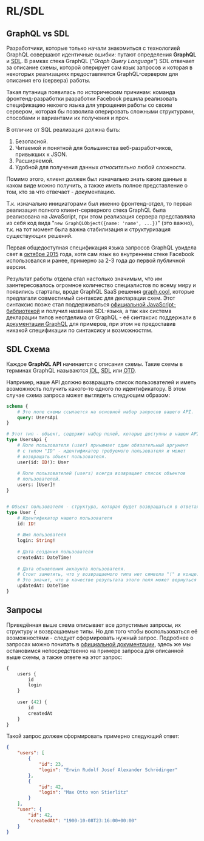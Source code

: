 # RL/SDL

## GraphQL vs SDL

Разработчики, которые только начали знакомиться с технологией GraphQL
совершают идентичные ошибки: путают определения 
**GraphQL** и <abbr title="Schema Definition Language">SDL</abbr>. 
В рамках стека GraphQL (_"Graph Query Language"_) 
SDL отвечает за описание схемы, которой оперирует сам язык запросов и которая
в некоторых реализациях предоставляется GraphQL-сервером для описания его (сервера) работы.

Такая путаница появилась по историческим причинам: команда фронтенд-разработки разработки Facebook
решила реализовать спецификацию некоего языка для упрощения работы со своим сервером,
которая бы позволила оперировать сложными структурами, способами и вариантами их получения 
и проч. 

В отличие от SQL реализация должна быть:
1) Безопасной.
2) Читаемой и понятной для большинства веб-разработчиков, привыкших к JSON.
3) Расширяемой.
4) Удобной для получения данных _относительно_ любой сложности.

Помимо этого, клиент должен был изначально знать какие данные в каком виде можно 
получить, а также иметь полное представление о том, 
кто за что отвечает - документацию.

Т.к. изначально инициаторами был именно фронтенд-отдел, то первая реализация полного 
клиент-серверного стека GraphQL была реализована на JavaScript, при этом реализация
сервера представляла из себя код вида "`new GraphQLObject({name: 'name', ...})`" (это важно), 
т.к. на тот момент была важна стабилизация и структуризация существующих решений. 

Первая общедоступная спецификация языка запросов GraphQL увидела свет в 
[октябре 2015](http://facebook.github.io/graphql/October2015/) года, 
хотя сам язык во внутреннем стеке Facebook использовался и ранее,
примерно за 2-3 года до первой публичной версии.

Результат работы отдела стал настолько значимым, что им заинтересовалось огромное 
количество специалистов по всему миру и появились стартапы, вроде GraphQL SaaS решения 
[graph.cool](https://www.graph.cool/docs/reference/schema/overview-ahwoh2fohj/), которые
предлагали совместимый синтаксис для декларации схем. Этот синтаксис позже стал поддерживаться 
[официальной JavaScript-библиотекой](https://github.com/graphql/graphql-js) и получил 
название SDL-языка, а так как система декларации типов неотделима от GraphQL - 
её синтаксис поддержали в [документации GraphQL](http://graphql.org/) для примеров, 
при этом не предоставив никакой спецификации по синтаксису и возможностям. 

## SDL Схема

Каждое **GraphQL API** начинается с описания схемы. 
Такие схемы в терминах GraphQL называются 
<abbr title="Interface Definition Language">IDL</abbr>, 
<abbr title="Schema Definition Language">SDL</abbr> или 
<abbr title="Object Type Definition">OTD</abbr>.

Например, наше API должно возвращать 
список пользователей и иметь возможность получить какого-то одного 
по идентификатору. В этом случае схема запроса может выглядеть следующим образом:  

```graphql
schema {
    # Это поле схемы ссылается на основной набор запросов вашего API.
    query: UsersApi
}

# Этот тип - объект, содержит набор полей, которые доступны в нашем API.
type UsersApi {
    # Поле пользователя (user) принимает один обязательный аргумент 
    # с типом "ID" - идентификатор требуемого пользователя и может 
    # возвращать объект пользователя. 
    user(id: ID!): User
    
    # Поле пользователей (users) всегда возвращает список объектов 
    # пользователей.
    users: [User]!
}


# Объект пользователя - структура, которая будет возвращаться в ответах. 
type User {
    # Идентификатор нашего пользователя
    id: ID!
    
    # Имя пользователя
    login: String!
    
    # Дата создания пользователя
    createdAt: DateTime!
    
    # Дата обновления аккаунта пользователя.
    # Стоит заметить, что у возвращаемого типа нет символа "!" в конце.
    # Это значит, что в качестве результата этого поля может вернуться null.
    updatedAt: DateTime
}
```

## Запросы

Приведённая выше схема описывает все допустимые запросы, их структуру 
и возвращаемые типы. Но для того чтобы воспользоваться её возможностями - 
следует сформировать нужный запрос. Подробнее о запросах можно 
почитать в [официальной документации](http://graphql.org/learn/queries/), 
здесь же мы остановимся непосредственно на примере запроса для описанной 
выше схемы, а также ответе на этот запрос:

```graphql
{
    users {
        id
        login
    }
    
    user (42) {
        id
        createdAt
    }
}
``` 
 
Такой запрос должен сформировать примерно следующий ответ:

```json
{
    "users": [
        {
            "id": 23,
            "login": "Erwin Rudolf Josef Alexander Schrödinger"
        },
        {
            "id": 42,
            "login": "Max Otto von Stierlitz"
        }
    ],
    "user": {
        "id": 42,
        "createdAt": "1900-10-08T23:16:00+00:00"
    }
}
```


